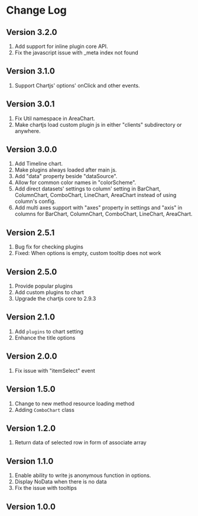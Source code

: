 # Change Log

## Version 3.2.0

1. Add support for inline plugin core API.
2. Fix the javascript issue with _meta index not found

## Version 3.1.0

1. Support Chartjs' options' onClick and other events.

## Version 3.0.1

1. Fix Util namespace in AreaChart.
2. Make chartjs load custom plugin js in either "clients" subdirectory or anywhere.

## Version 3.0.0

1. Add Timeline chart. 
2. Make plugins always loaded after main js.
3. Add "data" property beside "dataSource".
4. Allow for common color names in "colorScheme".
5. Add direct datasets' settings to column' setting in BarChart, ColumnChart, ComboChart, LineChart, AreaChart instead of using column's config.
6. Add multi axes support with "axes" property in settings and "axis" in columns for BarChart, ColumnChart, ComboChart, LineChart, AreaChart.

## Version 2.5.1

1. Bug fix for checking plugins
2. Fixed: When options is empty, custom tooltip does not work

## Version 2.5.0

1. Provide popular plugins
2. Add custom plugins to chart
3. Upgrade the chartjs core to 2.9.3

## Version 2.1.0
1. Add `plugins` to chart setting
2. Enhance the title options

## Version 2.0.0
1. Fix issue with "itemSelect" event

## Version 1.5.0

1. Change to new method resource loading method
2. Adding `ComboChart` class

## Version 1.2.0

1. Return data of selected row in form of associate array

## Version 1.1.0

1. Enable ability to write js anonymous function in options.
2. Display NoData when there is no data
3. Fix the issue with tooltips

## Version 1.0.0